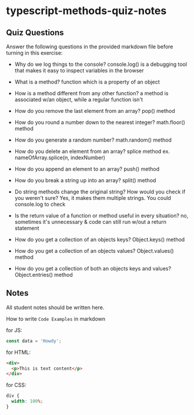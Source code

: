 # typescript-methods-quiz-notes

## Quiz Questions

Answer the following questions in the provided markdown file before turning in this exercise:

- Why do we log things to the console?
  console.log() is a debugging tool that makes it easy to inspect variables in the browser

- What is a method?
  function which is a property of an object

- How is a method different from any other function?
  a method is associated w/an object, while a regular function isn't

- How do you remove the last element from an array?
  pop() method

- How do you round a number down to the nearest integer?
  math.floor() method

- How do you generate a random number?
  math.random() method

- How do you delete an element from an array?
  splice method ex. nameOfArray.splice(n, indexNumber)

- How do you append an element to an array?
  push() method

- How do you break a string up into an array?
  split() method

- Do string methods change the original string? How would you check if you weren't sure?
  Yes, it makes them multiple strings.
  You could console.log to check

- Is the return value of a function or method useful in every situation?
  no, sometimes it's unnecessary & code can still run w/out a return statement

- How do you get a collection of an objects keys?
  Object.keys() method

- How do you get a collection of an objects values?
  Object.values() method

- How do you get a collection of both an objects keys and values?
  Object.entries() method

## Notes

All student notes should be written here.

How to write `Code Examples` in markdown

for JS:

```javascript
const data = 'Howdy';
```

for HTML:

```html
<div>
  <p>This is text content</p>
</div>
```

for CSS:

```css
div {
  width: 100%;
}
```
